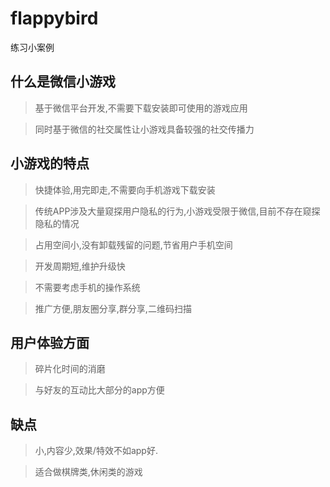 # flappybird
练习小案例

## 什么是微信小游戏
>基于微信平台开发,不需要下载安装即可使用的游戏应用

>同时基于微信的社交属性让小游戏具备较强的社交传播力

## 小游戏的特点
>快捷体验,用完即走,不需要向手机游戏下载安装

>传统APP涉及大量窥探用户隐私的行为,小游戏受限于微信,目前不存在窥探隐私的情况

>占用空间小,没有卸载残留的问题,节省用户手机空间

>开发周期短,维护升级快

>不需要考虑手机的操作系统

> 推广方便,朋友圈分享,群分享,二维码扫描

## 用户体验方面
> 碎片化时间的消磨

> 与好友的互动比大部分的app方便

## 缺点
>小,内容少,效果/特效不如app好.

>适合做棋牌类,休闲类的游戏